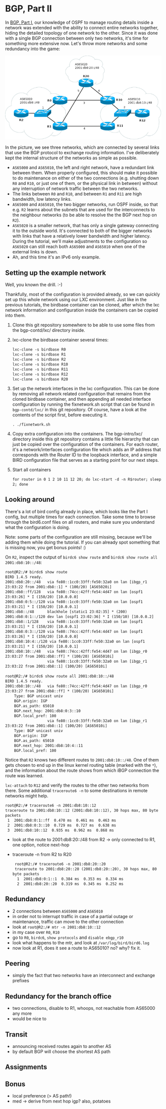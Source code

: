 BGP, Part II
============

In [BGP, Part I](/bgp-intro/README.md), our knowledge of OSPF to manage routing details inside a network was extended with the ability to connect entire networks together, hiding the detailed topology of one network to the other. Since it was done with a single BGP connection between only two networks, it's time for something more extensive now. Let's throw more networks and some redundancy into the game:

![BGP network with redundant paths](/bgp-contd/bgp-redundancy.png)

In the picture, we see three networks, which are connected by several links that use the BGP protocol to exchange routing information. I've deliberately kept the internal structure of the networks as simple as possible.
 * `AS65000` and `AS65010`, the left and right network, have a redundant link between them. When properly configured, this should make it possible to do maintenance on either of the two connections (e.g. shutting down `R0` and `R10`, or just one of them, or the physical link in between) without any interruption of network traffic between the two networks.
 * The links between `R0` and `R10`, and between `R1` and `R11` are high bandwidth, low latency links.
 * `AS65000` and `AS65010`, the two bigger networks, run OSPF inside, so that e.g. `R2` learns about the subnets that are used for the interconnects to the neighbour networks (to be able to resolve the the BGP next hop on `R2`).
 * `AS65020` is a smaller network, that has only a single gateway connecting it to the outside world. It's connected to both of the bigger networks with links that have a relatively lower bandwidth and higher latency. During the tutorial, we'll make adjustments to the configuration so `AS65020` can still reach both `AS65000` and `AS65010` when one of the external links is down.
 * Ah, and this time it's an IPv6 only example.

## Setting up the example network

Well, you known the drill. :-)

Thankfully, most of the configuration is provided already, so we can quickly set up this whole network using our LXC environment. Just like in the previous tutorials, the birdbase container can be cloned, after which the lxc network information and configuration inside the containers can be copied into them.

 1. Clone this git repository somewhere to be able to use some files from the bgp-contd/lxc/ directory inside.
 2. lxc-clone the birdbase container several times:

        lxc-clone -s birdbase R0
        lxc-clone -s birdbase R1
        lxc-clone -s birdbase R2
        lxc-clone -s birdbase R10
        lxc-clone -s birdbase R11
        lxc-clone -s birdbase R12
        lxc-clone -s birdbase R20

 3. Set up the network interfaces in the lxc configuration. This can be done by removing all network related configuration that remains from the cloned birdbase container, and then appending all needed interface configuration by running the fixnetwork.sh script that can be found in `bgp-contd/lxc/` in this git repository. Of course, have a look at the contents of the script first, before executing it.

        . ./fixnetwork.sh

 4. Copy extra configuration into the containers. The bgp-intro/lxc/ directory inside this git repository contains a little file hierarchy that can just be copied over the configuration of the containers. For each router, it's a network/interfaces configuration file which adds an IP address that corresponds with the Router ID to the loopback interface, and a simple BIRD configuration file that serves as a starting point for our next steps.

 5. Start all containers

        for router in 0 1 2 10 11 12 20; do lxc-start -d -n R$router; sleep 2; done

## Looking around

There's a lot of bird config already in place, which looks like the Part I config, but multiple times for each connection. Take some time to browse through the bird6.conf files on all routers, and make sure you understand what the configuration is doing.

Note: some parts of the configuration are still missing, because we'll be adding them while doing the tutorial. If you can already spot something that is missing now, you get bonus points! :)

On `R2`, inspect the output of `birdc6 show route` and `birdc6 show route all 2001:db8:10::/48`:

    root@R2:/# birdc6 show route
    BIRD 1.4.5 ready.
    2001:db8:20::/48   via fe80::1cc0:33ff:fe50:32a0 on lan [ibgp_r1 23:03:22 from 2001:db8::1] * (100/20) [AS65020i]
    2001:db8::ff/128   via fe80::74cc:42ff:fe54:4d47 on lan [ospf1 23:03:26] * I (150/20) [10.0.0.0]
    2001:db8:0:5::/120 via fe80::1cc0:33ff:fe50:32a0 on lan [ospf1 23:03:21] * I (150/20) [10.0.0.1]
    2001:db8::/48      blackhole [static1 23:02:35] * (200)
    2001:db8:0:1::/120 dev lan [ospf1 23:02:36] * I (150/10) [10.0.0.2]
    2001:db8::1/128    via fe80::1cc0:33ff:fe50:32a0 on lan [ospf1 23:03:21] * I (150/20) [10.0.0.1]
    2001:db8:0:3::/120 via fe80::74cc:42ff:fe54:4d47 on lan [ospf1 23:03:26] * I (150/20) [10.0.0.0]
    2001:db8:10:4::/120 via fe80::1cc0:33ff:fe50:32a0 on lan [ospf1 23:03:21] * I (150/20) [10.0.0.1]
    2001:db8:10::/48   via fe80::74cc:42ff:fe54:4d47 on lan [ibgp_r0 23:03:27 from 2001:db8::ff] * (100/20) [AS65010i]
                       via fe80::1cc0:33ff:fe50:32a0 on lan [ibgp_r1 23:03:22 from 2001:db8::1] (100/20) [AS65010i]

    root@R2:/# birdc6 show route all 2001:db8:10::/48
    BIRD 1.4.5 ready.
    2001:db8:10::/48   via fe80::74cc:42ff:fe54:4d47 on lan [ibgp_r0 23:03:27 from 2001:db8::ff] * (100/20) [AS65010i]
        Type: BGP unicast univ
        BGP.origin: IGP
        BGP.as_path: 65010
        BGP.next_hop: 2001:db8:0:3::10
        BGP.local_pref: 100
                       via fe80::1cc0:33ff:fe50:32a0 on lan [ibgp_r1 23:03:22 from 2001:db8::1] (100/20) [AS65010i]
        Type: BGP unicast univ
        BGP.origin: IGP
        BGP.as_path: 65010
        BGP.next_hop: 2001:db8:10:4::11
        BGP.local_pref: 100

Notice that `R2` knows two different routes to `2001:db8:10::/48`. One of them gets chosen to end up in the linux kernel routing table (marked with the `*`), and the information about the route shows from which iBGP connection the route was learned.

`lxc-attach` to `R12` and verify the routes to the other two networks from there. Some additional `traceroute6 -n` to some destinations in remote networks might help.

    root@R2:/# traceroute6 -n 2001:db8:10::12
    traceroute to 2001:db8:10::12 (2001:db8:10::12), 30 hops max, 80 byte packets
     1  2001:db8:0:1::ff  0.470 ms  0.461 ms  0.463 ms
     2  2001:db8:0:3::10  0.729 ms  0.727 ms  0.638 ms
     3  2001:db8:10::12  0.935 ms  0.962 ms  0.868 ms

 * look at the route to 2001:db8:20::/48 from R2 -> only connected to R1, one option, notice next-hop
 * traceroute -n from R2 to R20

        root@R2:/# traceroute6 -n 2001:db8:20::20
        traceroute to 2001:db8:20::20 (2001:db8:20::20), 30 hops max, 80 byte packets
         1  2001:db8:0:1::1  0.384 ms  0.353 ms  0.334 ms
         2  2001:db8:20::20  0.319 ms  0.345 ms  0.252 ms

## Redundancy

 * 2 connections between `AS65000` and `AS65010`
 * in order not to interrupt traffic in case of a partial outage or maintenance, traffic can move to the other connection
 * look at `root@R2:/# mtr -n 2001:db8:10::12`
 * in my case over `R0`, `R10`
 * go to `R0`, `birdc6`, `show protocols` and `disable ebgp_r10`
 * look what happens to the mtr, and look at `/var/log/bird/bird6.log`
 * now look at R1, does it see a route to AS65010? no? why? fix it.

## Peering

 * simply the fact that two networks have an interconnect and exchange prefixes

## Redundancy for the branch office

 * two connections, disable to R1, whoops, not reachable from AS65000 any more
 * would be nice to


## Transit

 * announcing received routes again to another AS
 * by default BGP will choose the shortest AS path

## Assignments

## Bonus

 * local preference (> AS path!)
 * med -> derive from next hop igp? also, potatoes


